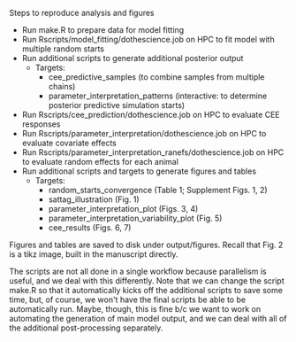 Steps to reproduce analysis and figures

- Run make.R to prepare data for model fitting
- Run Rscripts/model_fitting/dothescience.job on HPC to fit model with
  multiple random starts
- Run additional scripts to generate additional posterior output
    - Targets:
        - cee_predictive_samples (to combine samples from multiple chains)
        - parameter_interpretation_patterns (interactive: to determine posterior predictive simulation starts)
- Run Rscripts/cee_prediction/dothescience.job on HPC to evaluate CEE responses
- Run Rscripts/parameter_interpretation/dothescience.job on HPC to evaluate covariate effects
- Run Rscripts/parameter_interpretation_ranefs/dothescience.job on HPC to evaluate random effects for each animal
- Run additional scripts and targets to generate figures and tables
    - Targets:
        - random_starts_convergence (Table 1; Supplement Figs. 1, 2)
        - sattag_illustration (Fig. 1)
        - parameter_interpretation_plot (Figs. 3, 4)
        - parameter_interpretation_variability_plot (Fig. 5)
        - cee_results (Figs. 6, 7)

Figures and tables are saved to disk under output/figures.  Recall that Fig. 2 is a tikz image, built in the manuscript directly.

The scripts are not all done in a single workflow because parallelism is useful,
and we deal with this differently.  Note that we can change the script make.R
so that it automatically kicks off the additional scripts to save some time,
but, of course, we won't have the final scripts be able to be automatically run.
Maybe, though, this is fine b/c we want to work on automating the generation of
main model output, and we can deal with all of the additional post-processing
separately.
